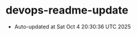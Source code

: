 # devops-readme-update
<!--START_SECTION:activity-->
- Auto-updated at Sat Oct  4 20:30:36 UTC 2025
<!--END_SECTION:activity-->
